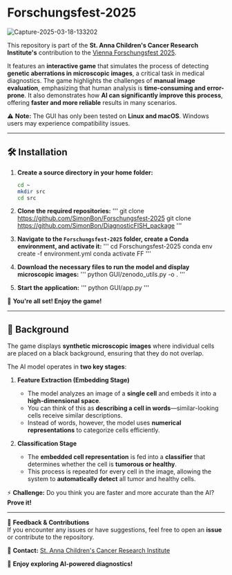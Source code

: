 # Forschungsfest-2025

![Capture-2025-03-18-133202](https://github.com/user-attachments/assets/722aee17-21c0-45a5-8f01-8283f4b0b69e)

This repository is part of the **St. Anna Children's Cancer Research Institute's** contribution to the [Vienna Forschungsfest 2025](https://wirtschaftsagentur.at/termine-events-workshops/wiener-forschungsfest-2025/).  

It features an **interactive game** that simulates the process of detecting **genetic aberrations in microscopic images**, a critical task in medical diagnostics. The game highlights the challenges of **manual image evaluation**, emphasizing that human analysis is **time-consuming and error-prone**. It also demonstrates how **AI can significantly improve this process**, offering **faster and more reliable** results in many scenarios.  

⚠️ **Note:** The GUI has only been tested on **Linux and macOS**. Windows users may experience compatibility issues.  

---

## 🛠 Installation  

1. **Create a source directory in your home folder:**
   ```bash
   cd ~
   mkdir src
   cd src
   ```

2. **Clone the required repositories:**
   '''
   git clone https://github.com/SimonBon/Forschungsfest-2025
   git clone https://github.com/SimonBon/DiagnosticFISH_package
   '''

3. **Navigate to the `Forschungsfest-2025` folder, create a Conda environment, and activate it:**
   '''
   cd Forschungsfest-2025
   conda env create -f environment.yml
   conda activate FF
   '''

4. **Download the necessary files to run the model and display microscopic images:**
   '''
   python GUI/zenodo_utils.py -o .
   '''

5. **Start the application:**
   '''
   python GUI/app.py
   '''

🎉 **You're all set! Enjoy the game!**

---

## 🔬 Background  

The game displays **synthetic microscopic images** where individual cells are placed on a black background, ensuring that they do not overlap.  

The AI model operates in **two key stages**:  

1. **Feature Extraction (Embedding Stage)**  
   - The model analyzes an image of a **single cell** and embeds it into a **high-dimensional space**.  
   - You can think of this as **describing a cell in words**—similar-looking cells receive similar descriptions.  
   - Instead of words, however, the model uses **numerical representations** to categorize cells efficiently.  

2. **Classification Stage**  
   - The **embedded cell representation** is fed into a **classifier** that determines whether the cell is **tumorous or healthy**.  
   - This process is repeated for every cell in the image, allowing the system to **automatically detect** all tumor and healthy cells.  

⚡ **Challenge:** Do you think you are faster and more accurate than the AI? **Prove it!**  

---

📢 **Feedback & Contributions**  
If you encounter any issues or have suggestions, feel free to open an **issue** or contribute to the repository.  

🔗 **Contact:** [St. Anna Children's Cancer Research Institute](https://github.com/taschnermandlgroup)  

🚀 **Enjoy exploring AI-powered diagnostics!**  
